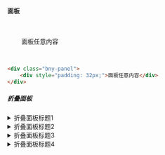 #### 面板

<div class="bny-panel">
    <div style="padding: 32px;">面板任意内容</div>
</div>

```html
<div class="bny-panel">
    <div style="padding: 32px;">面板任意内容</div>
</div>
```

##### 折叠面板

<div class="bny-panel">
    <details>
        <summary class="icon">折叠面板标题1</summary>
        <div class="bny-panel-body">
            我是折叠面板内容1
        </div>
    </details>
    <details>
        <summary class="icon">折叠面板标题2</summary>
        <div class="bny-panel-body">
            我是折叠面板内容2
        </div>
    </details>
    <details>
        <summary class="icon">折叠面板标题3</summary>
        <div class="bny-panel-body">
            我是折叠面板内容3
        </div>
    </details>
    <details>
        <summary class="icon">折叠面板标题4</summary>
        <div class="bny-panel-body">
            我是折叠面板内容4
        </div>
    </details>
</div>